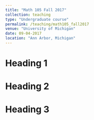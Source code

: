 ```yaml
---
title: "Math 105 Fall 2017"
collection: teaching
type: "Undergraduate course"
permalink: /teaching/math105_fall2017
venue: "University of Michigan"
date: 09-04-2017
location: "Ann Arbor, Michigan"
---
```



Heading 1
======

Heading 2
======

Heading 3
======

